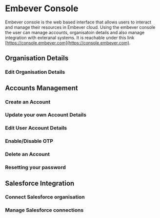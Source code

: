 # Embever Console
Embever console is the web based interface that allows users to interact and manage their resources in Embever cloud. Using the embever console the user can manage accounts, organisatoin details and also manage integration with exteranal systems. It is reachable under this link [https://console.embever.com](https://console.embever.com).

## Organisation Details

### Edit Organisation Details

## Accounts Management

### Create an Account

### Update your own Account Details

### Edit User Account Details

### Enable/Disable OTP

### Delete an Account     

### Resetting your password

## Salesforce Integration

### Connect Salesforce organisation

### Manage Salesforce connections


